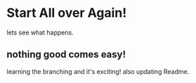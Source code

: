 # Start All over Again!

lets see what happens.

## nothing good comes easy!

learning the branching and it's exciting!
also updating Readme.
